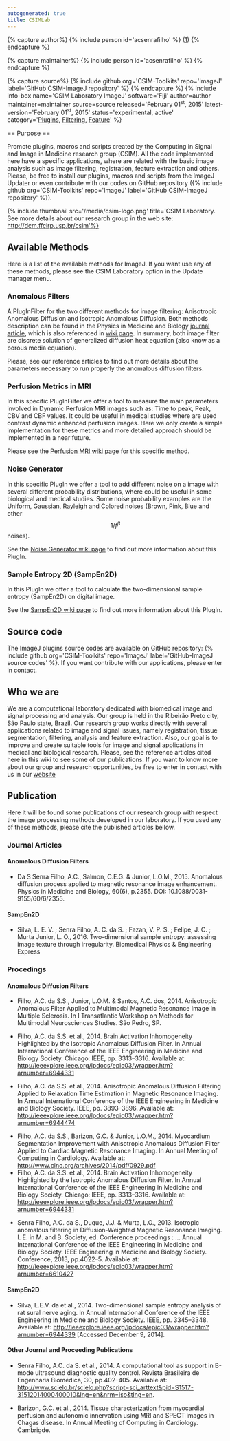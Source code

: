 ```yaml
---
autogenerated: true
title: CSIMLab
---
```



{% capture author%}
{% include person id='acsenrafilho' %} ([1](mailto:acsenrafilho@gmail.com))
{% endcapture %}

{% capture maintainer%}
{% include person id='acsenrafilho' %}
{% endcapture %}

{% capture source%}
{% include github org='CSIM-Toolkits' repo='ImageJ' label='GitHub CSIM-ImageJ repository' %}
{% endcapture %}
{% include info-box name='CSIM Laboratory ImageJ'
software='Fiji'
author=author maintainer=maintainer source=source released='February 01<sup>st</sup>, 2015'
latest-version='February 01<sup>st</sup>, 2015'
status='experimental, active'
category='[Plugins](Category_Plugins), [Filtering](Category_Filtering), [Feature](Category_Noise_Generator)'
%}

== Purpose ==

Promote plugins, macros and scripts created by the Computing in Signal and Image in Medicine research group (CSIM). All the code implemented here have a specific applications, where are related with the basic image analysis such as image filtering, registration, feature extraction and others. Please, be free to install our plugins, macros and scripts from the ImageJ Updater or even contribute with our codes on GitHub repository ({% include github org='CSIM-Toolkits' repo='ImageJ' label='GitHub CSIM-ImageJ repository' %}).

{% include thumbnail src='/media/csim-logo.png' title='CSIM Laboratory. See more details about our research group in the web site: http://dcm.ffclrp.usp.br/csim'%}

## Available Methods

Here is a list of the available methods for ImageJ. If you want use any of these methods, please see the CSIM Laboratory option in the Update manager menu.

### Anomalous Filters

A PlugInFilter for the two different methods for image filtering: Anisotropic Anomalous Diffusion and Isotropic Anomalous Diffusion. Both methods description can be found in the Physics in Medicine and Biology [journal article](http://doi.org/10.1088/0031-9155/60/6/2355), which is also referenced in [wiki page](/plugins/anomalous-diffusion-filters). In summary, both image filter are discrete solution of generalized diffusion heat equation (also know as a porous media equation).

Please, see our reference articles to find out more details about the parameters necessary to run properly the anomalous diffusion filters.

### Perfusion Metrics in MRI

In this specific PlugInFilter we offer a tool to measure the main parameters involved in Dynamic Perfusion MRI images such as: Time to peak, Peak, CBV and CBF values. It could be useful in medical studies where are used contrast dynamic enhanced perfusion images. Here we only create a simple implementation for these metrics and more detailed approach should be implemented in a near future.

Please see the [Perfusion MRI wiki page](/plugins/mri-perfusion) for this specific method.

### Noise Generator

In this specific PlugIn we offer a tool to add different noise on a image with several different probability distributions, where could be useful in some biological and medical studies. Some noise probability examples are the Uniform, Gaussian, Rayleigh and Colored noises (Brown, Pink, Blue and other $$1/f^\beta$$ noises).

See the [Noise Generator wiki page](/plugins/noise-generator) to find out more information about this PlugIn.

### Sample Entropy 2D (SampEn2D)

In this PlugIn we offer a tool to calculate the two-dimensional sample entropy (SampEn2D) on digital image.

See the [SampEn2D wiki page](/plugins/sampen2d) to find out more information about this PlugIn.

## Source code

The ImageJ plugins source codes are available on GitHub repository: {% include github org='CSIM-Toolkits' repo='ImageJ' label='GitHub-ImageJ source codes' %}. If you want contribute with our applications, please enter in contact.

## Who we are

We are a computational laboratory dedicated with biomedical image and signal processing and analysis. Our group is held in the Ribeirão Preto city, São Paulo state, Brazil. Our research group works directly with several applications related to image and signal issues, namely registration, tissue segmentation, filtering, analysis and feature extraction. Also, our goal is to improve and create suitable tools for image and signal applications in medical and biological research. Please, see the reference articles cited here in this wiki to see some of our publications. If you want to know more about our group and research opportunities, be free to enter in contact with us in our [website](http://dcm.ffclrp.usp.br/csim)

## Publication

Here it will be found some publications of our research group with respect the image processing methods developed in our laboratory. If you used any of these methods, please cite the published articles bellow.

### Journal Articles

#### Anomalous Diffusion Filters

-   Da S Senra Filho, A.C., Salmon, C.E.G. & Junior, L.O.M., 2015. Anomalous diffusion process applied to magnetic resonance image enhancement. Physics in Medicine and Biology, 60(6), p.2355. DOI: 10.1088/0031-9155/60/6/2355.

#### SampEn2D

-   Silva, L. E. V. ; Senra Filho, A. C. da S. ; Fazan, V. P. S. ; Felipe, J. C. ; Murta Junior, L. O., 2016. Two-dimensional sample entropy: assessing image texture through irregularity. Biomedical Physics & Engineering Express

### Procedings

#### Anomalous Diffusion Filters

-   Filho, A.C. da S.S., Junior, L.O.M. & Santos, A.C. dos, 2014. Anisotropic Anomalous Filter Applied to Multimodal Magnetic Resonance Image in Multiple Sclerosis. In I Transatlantic Workshop on Methods for Multimodal Neurosciences Studies. São Pedro, SP.

<!-- -->

-   Filho, A.C. da S.S. et al., 2014. Brain Activation Inhomogeneity Highlighted by the Isotropic Anomalous Diffusion Filter. In Annual International Conference of the IEEE Engineering in Medicine and Biology Society. Chicago: IEEE, pp. 3313–3316. Available at: http://ieeexplore.ieee.org/lpdocs/epic03/wrapper.htm?arnumber=6944331

<!-- -->

-   Filho, A.C. da S.S. et al., 2014. Anisotropic Anomalous Diffusion Filtering Applied to Relaxation Time Estimation in Magnetic Resonance Imaging. In Annual International Conference of the IEEE Engineering in Medicine and Biology Society. IEEE, pp. 3893–3896. Available at: http://ieeexplore.ieee.org/lpdocs/epic03/wrapper.htm?arnumber=6944474

<!-- -->

-   Filho, A.C. da S.S., Barizon, G.C. & Junior, L.O.M., 2014. Myocardium Segmentation Improvement with Anisotropic Anomalous Diffusion Filter Applied to Cardiac Magnetic Resonance Imaging. In Annual Meeting of Computing in Cardiology. Available at: http://www.cinc.org/archives/2014/pdf/0929.pdf
-   Filho, A.C. da S.S. et al., 2014. Brain Activation Inhomogeneity Highlighted by the Isotropic Anomalous Diffusion Filter. In Annual International Conference of the IEEE Engineering in Medicine and Biology Society. Chicago: IEEE, pp. 3313–3316. Available at: http://ieeexplore.ieee.org/lpdocs/epic03/wrapper.htm?arnumber=6944331

<!-- -->

-   Senra Filho, A.C. da S., Duque, J.J. & Murta, L.O., 2013. Isotropic anomalous filtering in Diffusion-Weighted Magnetic Resonance Imaging. I. E. in M. and B. Society, ed. Conference proceedings : ... Annual International Conference of the IEEE Engineering in Medicine and Biology Society. IEEE Engineering in Medicine and Biology Society. Conference, 2013, pp.4022–5. Available at: http://ieeexplore.ieee.org/lpdocs/epic03/wrapper.htm?arnumber=6610427

#### SampEn2D

-   Silva, L.E.V. da et al., 2014. Two-dimensional sample entropy analysis of rat sural nerve aging. In Annual International Conference of the IEEE Engineering in Medicine and Biology Society. IEEE, pp. 3345–3348. Available at: http://ieeexplore.ieee.org/lpdocs/epic03/wrapper.htm?arnumber=6944339 \[Accessed December 9, 2014\].

#### Other Journal and Proceeding Publications

-   Senra Filho, A.C. da S. et al., 2014. A computational tool as support in B-mode ultrasound diagnostic quality control. Revista Brasileira de Engenharia Biomédica, 30, pp.402–405. Available at: http://www.scielo.br/scielo.php?script=sci_arttext&pid=S1517-31512014000400010&lng=en&nrm=iso&tlng=en.

<!-- -->

-   Barizon, G.C. et al., 2014. Tissue characterization from myocardial perfusion and autonomic innervation using MRI and SPECT images in Chagas disease. In Annual Meeting of Computing in Cardiology. Cambrigde.
